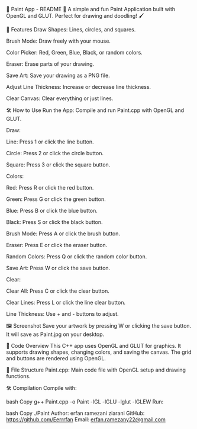 🎨 Paint App - README 🎨
A simple and fun Paint Application built with OpenGL and GLUT. Perfect for drawing and doodling! 🖌️

🚀 Features
Draw Shapes: Lines, circles, and squares.

Brush Mode: Draw freely with your mouse.

Color Picker: Red, Green, Blue, Black, or random colors.

Eraser: Erase parts of your drawing.

Save Art: Save your drawing as a PNG file.

Adjust Line Thickness: Increase or decrease line thickness.

Clear Canvas: Clear everything or just lines.

🛠️ How to Use
Run the App: Compile and run Paint.cpp with OpenGL and GLUT.

Draw:

Line: Press 1 or click the line button.

Circle: Press 2 or click the circle button.

Square: Press 3 or click the square button.

Colors:

Red: Press R or click the red button.

Green: Press G or click the green button.

Blue: Press B or click the blue button.

Black: Press S or click the black button.

Brush Mode: Press A or click the brush button.

Eraser: Press E or click the eraser button.

Random Colors: Press Q or click the random color button.

Save Art: Press W or click the save button.

Clear:

Clear All: Press C or click the clear button.

Clear Lines: Press L or click the line clear button.

Line Thickness: Use + and - buttons to adjust.

🖼️ Screenshot
Save your artwork by pressing W or clicking the save button. It will save as Paint.jpg on your desktop.

📝 Code Overview
This C++ app uses OpenGL and GLUT for graphics. It supports drawing shapes, changing colors, and saving the canvas. The grid and buttons are rendered using OpenGL.

📂 File Structure
Paint.cpp: Main code file with OpenGL setup and drawing functions.

🛠️ Compilation
Compile with:

bash
Copy
g++ Paint.cpp -o Paint -lGL -lGLU -lglut -lGLEW
Run:

bash
Copy
./Paint
Author:
erfan ramezani ziarani
GitHub: https://github.com/Eerrrfan
Email: erfan.ramezany22@gmail.com

